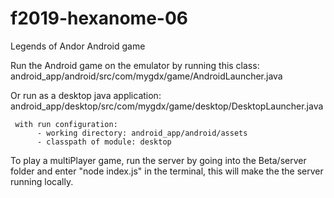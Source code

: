 # f2019-hexanome-06

Legends of Andor Android game

Run the Android game on the emulator by running this class:
android_app/android/src/com/mygdx/game/AndroidLauncher.java

Or run as a desktop java application:
android_app/desktop/src/com/mygdx/game/desktop/DesktopLauncher.java

     with run configuration:
          - working directory: android_app/android/assets
          - classpath of module: desktop
 
To play a multiPlayer game, run the server by going into the Beta/server folder and enter "node index.js" in the terminal, this will make the the server running locally.
